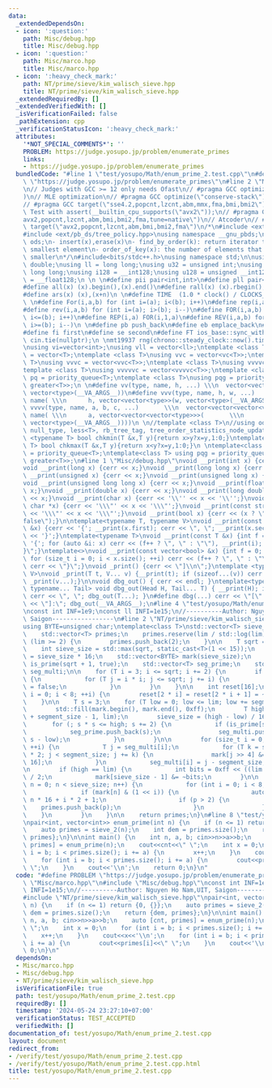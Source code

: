 ```yaml
---
data:
  _extendedDependsOn:
  - icon: ':question:'
    path: Misc/debug.hpp
    title: Misc/debug.hpp
  - icon: ':question:'
    path: Misc/marco.hpp
    title: Misc/marco.hpp
  - icon: ':heavy_check_mark:'
    path: NT/prime/sieve/kim_walisch_sieve.hpp
    title: NT/prime/sieve/kim_walisch_sieve.hpp
  _extendedRequiredBy: []
  _extendedVerifiedWith: []
  _isVerificationFailed: false
  _pathExtension: cpp
  _verificationStatusIcon: ':heavy_check_mark:'
  attributes:
    '*NOT_SPECIAL_COMMENTS*': ''
    PROBLEM: https://judge.yosupo.jp/problem/enumerate_primes
    links:
    - https://judge.yosupo.jp/problem/enumerate_primes
  bundledCode: "#line 1 \"test/yosupo/Math/enum_prime_2.test.cpp\"\n#define PROBLEM\
    \ \"https://judge.yosupo.jp/problem/enumerate_primes\"\n#line 2 \"Misc/marco.hpp\"\
    \n// Judges with GCC >= 12 only needs Ofast\n// #pragma GCC optimize(\"O3,no-stack-protector,fast-math,unroll-loops,tree-vectorize\"\
    )\n// MLE optimization\n// #pragma GCC optimize(\"conserve-stack\")\n// Old judges\n\
    // #pragma GCC target(\"sse4.2,popcnt,lzcnt,abm,mmx,fma,bmi,bmi2\")\n// New judges.\
    \ Test with assert(__builtin_cpu_supports(\"avx2\"));\n// #pragma GCC target(\"\
    avx2,popcnt,lzcnt,abm,bmi,bmi2,fma,tune=native\")\n// Atcoder\n// #pragma GCC\
    \ target(\"avx2,popcnt,lzcnt,abm,bmi,bmi2,fma\")\n/*\n#include <ext/pb_ds/assoc_container.hpp>\n\
    #include <ext/pb_ds/tree_policy.hpp>\nusing namespace __gnu_pbds;\ntypedef tree<int,null_type,less<int>,rb_tree_tag,tree_order_statistics_node_update>\
    \ ods;\n- insert(x),erase(x)\n- find_by_order(k): return iterator to the k-th\
    \ smallest element\n- order_of_key(x): the number of elements that are strictly\
    \ smaller\n*/\n#include<bits/stdc++.h>\nusing namespace std;\n\nusing ld = long\
    \ double;\nusing ll = long long;\nusing u32 = unsigned int;\nusing u64 = unsigned\
    \ long long;\nusing i128 = __int128;\nusing u128 = unsigned __int128;\nusing f128\
    \ = __float128;\n \n \n#define pii pair<int,int>\n#define pll pair<ll,ll>\n \n\
    #define all(x) (x).begin(),(x).end()\n#define rall(x) (x).rbegin(),(x).rend()\n\
    #define ars(x) (x),(x+n)\n \n#define TIME  (1.0 * clock() / CLOCKS_PER_SEC)\n\
    \ \n#define For(i,a,b) for (int i=(a); i<(b); i++)\n#define rep(i,a) For(i,0,a)\n\
    #define rev(i,a,b) for (int i=(a); i>(b); i--)\n#define FOR(i,a,b) for (int i=(a);\
    \ i<=(b); i++)\n#define REP(i,a) FOR(i,1,a)\n#define REV(i,a,b) for (int i=(a);\
    \ i>=(b); i--)\n \n#define pb push_back\n#define eb emplace_back\n#define mp make_pair\n\
    #define fi first\n#define se second\n#define FT ios_base::sync_with_stdio(false);\
    \ cin.tie(nullptr);\n \nmt19937 rng(chrono::steady_clock::now().time_since_epoch().count());\n\
    \nusing vi=vector<int>;\nusing vll = vector<ll>;\ntemplate <class T>\nusing vc\
    \ = vector<T>;\ntemplate <class T>\nusing vvc = vector<vc<T>>;\ntemplate <class\
    \ T>\nusing vvvc = vector<vvc<T>>;\ntemplate <class T>\nusing vvvvc = vector<vvvc<T>>;\n\
    template <class T>\nusing vvvvvc = vector<vvvvc<T>>;\ntemplate <class T>\nusing\
    \ pq = priority_queue<T>;\ntemplate <class T>\nusing pqg = priority_queue<T, vector<T>,\
    \ greater<T>>;\n \n#define vv(type, name, h, ...) \\\n  vector<vector<type>> name(h,\
    \ vector<type>(__VA_ARGS__))\n#define vvv(type, name, h, w, ...)   \\\n  vector<vector<vector<type>>>\
    \ name( \\\n      h, vector<vector<type>>(w, vector<type>(__VA_ARGS__)))\n#define\
    \ vvvv(type, name, a, b, c, ...)       \\\n  vector<vector<vector<vector<type>>>>\
    \ name( \\\n      a, vector<vector<vector<type>>>(       \\\n             b, vector<vector<type>>(c,\
    \ vector<type>(__VA_ARGS__))))\n \n//template <class T>\n//using ods =\n//   tree<T,\
    \ null_type, less<T>, rb_tree_tag, tree_order_statistics_node_update>;\n \ntemplate\
    \ <typename T> bool chkmin(T &x,T y){return x>y?x=y,1:0;}\ntemplate <typename\
    \ T> bool chkmax(T &x,T y){return x<y?x=y,1:0;}\n \ntemplate<class T> using pq\
    \ = priority_queue<T>;\ntemplate<class T> using pqg = priority_queue<T, vector<T>,\
    \ greater<T>>;\n#line 1 \"Misc/debug.hpp\"\nvoid __print(int x) {cerr << x;}\n\
    void __print(long x) {cerr << x;}\nvoid __print(long long x) {cerr << x;}\nvoid\
    \ __print(unsigned x) {cerr << x;}\nvoid __print(unsigned long x) {cerr << x;}\n\
    void __print(unsigned long long x) {cerr << x;}\nvoid __print(float x) {cerr <<\
    \ x;}\nvoid __print(double x) {cerr << x;}\nvoid __print(long double x) {cerr\
    \ << x;}\nvoid __print(char x) {cerr << '\\'' << x << '\\'';}\nvoid __print(const\
    \ char *x) {cerr << '\\\"' << x << '\\\"';}\nvoid __print(const string &x) {cerr\
    \ << '\\\"' << x << '\\\"';}\nvoid __print(bool x) {cerr << (x ? \"true\" : \"\
    false\");}\n\ntemplate<typename T, typename V>\nvoid __print(const pair<T, V>\
    \ &x) {cerr << '{'; __print(x.first); cerr << \", \"; __print(x.second); cerr\
    \ << '}';}\ntemplate<typename T>\nvoid __print(const T &x) {int f = 0; cerr <<\
    \ '{'; for (auto &i: x) cerr << (f++ ? \", \" : \"\"), __print(i); cerr << \"\
    }\";}\ntemplate<>\nvoid __print(const vector<bool> &x) {int f = 0; cerr << '{';\
    \ for (size_t i = 0; i < x.size(); ++i) cerr << (f++ ? \", \" : \"\"), __print(x[i]);\
    \ cerr << \"}\";}\nvoid _print() {cerr << \"]\\n\";}\ntemplate <typename T, typename...\
    \ V>\nvoid _print(T t, V... v) {__print(t); if (sizeof...(v)) cerr << \", \";\
    \ _print(v...);}\n\nvoid dbg_out() { cerr << endl; }\ntemplate<typename Head,\
    \ typename... Tail> void dbg_out(Head H, Tail... T) { __print(H); if (sizeof...(T))\
    \ cerr << \", \"; dbg_out(T...); }\n#define dbg(...) cerr << \"[\" << #__VA_ARGS__\
    \ << \"]:\"; dbg_out(__VA_ARGS__);\n#line 4 \"test/yosupo/Math/enum_prime_2.test.cpp\"\
    \nconst int INF=1e9;\nconst ll INFI=1e15;\n//----------Author: Nguyen Ho Nam,UIT,\
    \ Saigon-----------------\n#line 2 \"NT/prime/sieve/kim_walisch_sieve.hpp\"\n\
    using BYTE=unsigned char;\ntemplate<class T>\nstd::vector<T> sieve_2(T lim) {\n\
    \    std::vector<T> primes;\n    primes.reserve(lim / std::log(lim));\n\n    if\
    \ (lim >= 2) {\n        primes.push_back(2);\n    }\n\n    T sqrt = std::sqrt(lim);\n\
    \    int sieve_size = std::max(sqrt, static_cast<T>(1 << 15));\n    int segment_size\
    \ = sieve_size * 16;\n    std::vector<BYTE> mark(sieve_size);\n    std::vector<BYTE>\
    \ is_prime(sqrt + 1, true);\n    std::vector<T> seg_prime;\n    std::vector<T>\
    \ seg_multi;\n\n    for (T i = 3; i <= sqrt; i += 2) {\n        if (is_prime[i])\
    \ {\n            for (T j = i * i; j <= sqrt; j += i) {\n                is_prime[j]\
    \ = false;\n            }\n        }\n    }\n\n    int reset[16];\n    for (int\
    \ i = 0; i < 8; ++i) {\n        reset[2 * i] = reset[2 * i + 1] = ~(1 << i);\n\
    \    }\n\n    T s = 3;\n    for (T low = 0; low <= lim; low += segment_size) {\n\
    \        std::fill(mark.begin(), mark.end(), 0xff);\n        T high = std::min(low\
    \ + segment_size - 1, lim);\n        sieve_size = (high - low) / 16 + 1;\n\n \
    \       for (; s * s <= high; s += 2) {\n            if (is_prime[s]) {\n    \
    \            seg_prime.push_back(s);\n                seg_multi.push_back(s *\
    \ s - low);\n            }\n        }\n\n        for (size_t i = 0; i < seg_prime.size();\
    \ ++i) {\n            T j = seg_multi[i];\n            for (T k = seg_prime[i]\
    \ * 2; j < segment_size; j += k) {\n                mark[j >> 4] &= reset[j %\
    \ 16];\n            }\n            seg_multi[i] = j - segment_size;\n        }\n\
    \n        if (high == lim) {\n            int bits = 0xff << ((lim % 16) + 1)\
    \ / 2;\n            mark[sieve_size - 1] &= ~bits;\n        }\n\n        for (int\
    \ n = 0; n < sieve_size; n++) {\n            for (int i = 0; i < 8; i++) {\n \
    \               if (mark[n] & (1 << i)) {\n                    auto p = low +\
    \ n * 16 + i * 2 + 1;\n                    if (p > 2) {\n                    \
    \    primes.push_back(p);\n                    }\n                }\n        \
    \    }\n        }\n    }\n\n    return primes;\n}\n#line 8 \"test/yosupo/Math/enum_prime_2.test.cpp\"\
    \npair<int, vector<int>> enum_prime(int n) {\n    if (n <= 1) return {0, {}};\n\
    \    auto primes = sieve_2(n);\n    int dem = primes.size();\n    return {dem,\
    \ primes};\n}\n\nint main() {\n    int n, a, b; cin>>n>>a>>b;\n    auto [cnt,\
    \ primes] = enum_prime(n);\n    cout<<cnt<<\" \";\n    int x = 0;\n    for (int\
    \ i = b; i < primes.size(); i += a) {\n        x++;\n    }\n    cout<<x<<'\\n';\n\
    \    for (int i = b; i < primes.size(); i += a) {\n        cout<<primes[i]<<\"\
    \ \";\n    }\n    cout<<'\\n';\n    return 0;\n}\n"
  code: "#define PROBLEM \"https://judge.yosupo.jp/problem/enumerate_primes\"\n#include\
    \ \"Misc/marco.hpp\"\n#include \"Misc/debug.hpp\"\nconst int INF=1e9;\nconst ll\
    \ INFI=1e15;\n//----------Author: Nguyen Ho Nam,UIT, Saigon-----------------\n\
    #include \"NT/prime/sieve/kim_walisch_sieve.hpp\"\npair<int, vector<int>> enum_prime(int\
    \ n) {\n    if (n <= 1) return {0, {}};\n    auto primes = sieve_2(n);\n    int\
    \ dem = primes.size();\n    return {dem, primes};\n}\n\nint main() {\n    int\
    \ n, a, b; cin>>n>>a>>b;\n    auto [cnt, primes] = enum_prime(n);\n    cout<<cnt<<\"\
    \ \";\n    int x = 0;\n    for (int i = b; i < primes.size(); i += a) {\n    \
    \    x++;\n    }\n    cout<<x<<'\\n';\n    for (int i = b; i < primes.size();\
    \ i += a) {\n        cout<<primes[i]<<\" \";\n    }\n    cout<<'\\n';\n    return\
    \ 0;\n}\n"
  dependsOn:
  - Misc/marco.hpp
  - Misc/debug.hpp
  - NT/prime/sieve/kim_walisch_sieve.hpp
  isVerificationFile: true
  path: test/yosupo/Math/enum_prime_2.test.cpp
  requiredBy: []
  timestamp: '2024-05-24 23:27:10+07:00'
  verificationStatus: TEST_ACCEPTED
  verifiedWith: []
documentation_of: test/yosupo/Math/enum_prime_2.test.cpp
layout: document
redirect_from:
- /verify/test/yosupo/Math/enum_prime_2.test.cpp
- /verify/test/yosupo/Math/enum_prime_2.test.cpp.html
title: test/yosupo/Math/enum_prime_2.test.cpp
---
```

